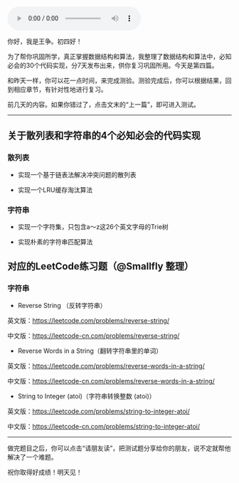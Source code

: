 <audio title="春节7天练 _ Day 4：散列表和字符串" src="https://static001.geekbang.org/resource/audio/4d/e6/4d94dcb2030f2c9cf3ebca4429d8a4e6.mp3" controls="controls"></audio> 
<p>你好，我是王争。初四好！</p><p>为了帮你巩固所学，真正掌握数据结构和算法，我整理了数据结构和算法中，必知必会的30个代码实现，分7天发布出来，供你复习巩固所用。今天是第四篇。</p><p>和昨天一样，你可以花一点时间，来完成测验。测验完成后，你可以根据结果，回到相应章节，有针对性地进行复习。</p><p>前几天的内容。如果你错过了，点击文末的“<span class="orange">上一篇</span>”，即可进入测试。</p><hr><h2>关于散列表和字符串的4个必知必会的代码实现</h2><h3>散列表</h3><ul>
<li>
<p>实现一个基于链表法解决冲突问题的散列表</p>
</li>
<li>
<p>实现一个LRU缓存淘汰算法</p>
</li>
</ul><h3>字符串</h3><ul>
<li>
<p>实现一个字符集，只包含a～z这26个英文字母的Trie树</p>
</li>
<li>
<p>实现朴素的字符串匹配算法</p>
</li>
</ul><h2>对应的LeetCode练习题（@Smallfly 整理）</h2><h3>字符串</h3><ul>
<li>Reverse String （反转字符串）</li>
</ul><p>英文版：<a href="https://leetcode.com/problems/reverse-string/">https://leetcode.com/problems/reverse-string/</a></p><p>中文版：<a href="https://leetcode-cn.com/problems/reverse-string/">https://leetcode-cn.com/problems/reverse-string/</a></p><ul>
<li>Reverse Words in a String（翻转字符串里的单词）</li>
</ul><p>英文版：<a href="https://leetcode.com/problems/reverse-words-in-a-string/">https://leetcode.com/problems/reverse-words-in-a-string/</a></p><!-- [[[read_end]]] --><p>中文版：<a href="https://leetcode-cn.com/problems/reverse-words-in-a-string/">https://leetcode-cn.com/problems/reverse-words-in-a-string/</a></p><ul>
<li>String to Integer (atoi)（字符串转换整数 (atoi)）</li>
</ul><p>英文版：<a href="https://leetcode.com/problems/string-to-integer-atoi/">https://leetcode.com/problems/string-to-integer-atoi/</a></p><p>中文版：<a href="https://leetcode-cn.com/problems/string-to-integer-atoi/">https://leetcode-cn.com/problems/string-to-integer-atoi/</a></p><hr><p>做完题目之后，你可以点击“请朋友读”，把测试题分享给你的朋友，说不定就帮他解决了一个难题。</p><p>祝你取得好成绩！明天见！</p>